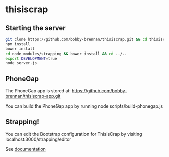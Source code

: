 # thisiscrap

## Starting the server

```bash
git clone https://github.com/bobby-brennan/thisiscrap.git && cd thisiscrap
npm install
bower install
cd node_modules/strapping && bower install && cd ../..
export DEVELOPMENT=true
node server.js
```

## PhoneGap
The PhoneGap app is stored at:
https://github.com/bobby-brennan/thisiscrap-app.git

You can build the PhoneGap app by running node scripts/build-phonegap.js




## Strapping!
You can edit the Bootstrap configuration for ThisIsCrap by visiting localhost:3000/strapping/editor

See [documentation](https://github.com/bobby-brennan/thisiscrap)
